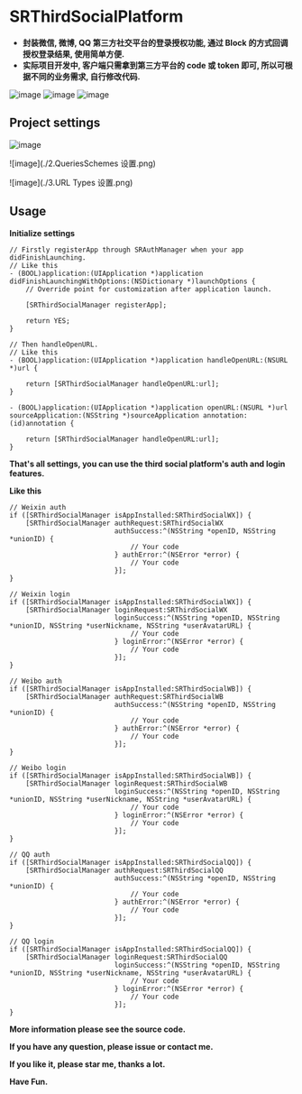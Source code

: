 # SRThirdSocialPlatform

* **封装微信, 微博, QQ 第三方社交平台的登录授权功能, 通过 Block 的方式回调授权登录结果, 使用简单方便.**
* **实际项目开发中, 客户端只需拿到第三方平台的 code 或 token 即可, 所以可根据不同的业务需求, 自行修改代码.**

![image](./show01.jpg) ![image](./show02.jpg) ![image](./show03.jpg)    

## Project settings

![image](./1.依赖的系统类库.png)   

![image](./2.QueriesSchemes 设置.png)   

![image](./3.URL Types 设置.png)   

## Usage
**Initialize settings**

````objc
// Firstly registerApp through SRAuthManager when your app didFinishLaunching.
// Like this
- (BOOL)application:(UIApplication *)application didFinishLaunchingWithOptions:(NSDictionary *)launchOptions {
    // Override point for customization after application launch.
    
    [SRThirdSocialManager registerApp];
    
    return YES;
}
````

````objc
// Then handleOpenURL.
// Like this
- (BOOL)application:(UIApplication *)application handleOpenURL:(NSURL *)url {
    
    return [SRThirdSocialManager handleOpenURL:url];
}

- (BOOL)application:(UIApplication *)application openURL:(NSURL *)url sourceApplication:(NSString *)sourceApplication annotation:(id)annotation {
    
    return [SRThirdSocialManager handleOpenURL:url];
}

````

**That's all settings, you can use the third social platform's auth and login features.**

**Like this**

````objc
// Weixin auth
if ([SRThirdSocialManager isAppInstalled:SRThirdSocialWX]) {
    [SRThirdSocialManager authRequest:SRThirdSocialWX
                          authSuccess:^(NSString *openID, NSString *unionID) {
                              // Your code
                          } authError:^(NSError *error) {
                              // Your code
                          }];
}
    
// Weixin login
if ([SRThirdSocialManager isAppInstalled:SRThirdSocialWX]) {
    [SRThirdSocialManager loginRequest:SRThirdSocialWX
                          loginSuccess:^(NSString *openID, NSString *unionID, NSString *userNickname, NSString *userAvatarURL) {
                              // Your code
                          } loginError:^(NSError *error) {
                              // Your code
                          }];
}
````

````objc
// Weibo auth
if ([SRThirdSocialManager isAppInstalled:SRThirdSocialWB]) {
    [SRThirdSocialManager authRequest:SRThirdSocialWB
                          authSuccess:^(NSString *openID, NSString *unionID) {
                              // Your code
                          } authError:^(NSError *error) {
                              // Your code
                          }];
}
    
// Weibo login
if ([SRThirdSocialManager isAppInstalled:SRThirdSocialWB]) {
    [SRThirdSocialManager loginRequest:SRThirdSocialWB
                          loginSuccess:^(NSString *openID, NSString *unionID, NSString *userNickname, NSString *userAvatarURL) {
                              // Your code
                          } loginError:^(NSError *error) {
                              // Your code
                          }];
}
````

````objc
// QQ auth
if ([SRThirdSocialManager isAppInstalled:SRThirdSocialQQ]) {
    [SRThirdSocialManager authRequest:SRThirdSocialQQ
                          authSuccess:^(NSString *openID, NSString *unionID) {
                              // Your code
                          } authError:^(NSError *error) {
                              // Your code
                          }];
}
    
// QQ login
if ([SRThirdSocialManager isAppInstalled:SRThirdSocialQQ]) {
    [SRThirdSocialManager loginRequest:SRThirdSocialQQ
                          loginSuccess:^(NSString *openID, NSString *unionID, NSString *userNickname, NSString *userAvatarURL) {
                              // Your code
                          } loginError:^(NSError *error) {
                              // Your code
                          }];
}
````

**More information please see the source code.**   

**If you have any question, please issue or contact me.**   

**If you like it, please star me, thanks a lot.**

**Have Fun.**